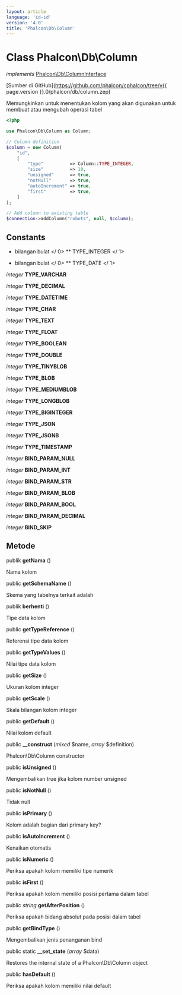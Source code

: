 ```yaml
---
layout: article
language: 'id-id'
version: '4.0'
title: 'Phalcon\Db\Column'
---
```

# Class **Phalcon\Db\Column**

*implements* [Phalcon\Db\ColumnInterface](Phalcon_Db_ColumnInterface)

[Sumber di GitHub](https://github.com/phalcon/cphalcon/tree/v{{ page.version }}.0/phalcon/db/column.zep)

Memungkinkan untuk menentukan kolom yang akan digunakan untuk membuat atau mengubah operasi tabel

```php
<?php

use Phalcon\Db\Column as Column;

// Column definition
$column = new Column(
    "id",
    [
        "type"          => Column::TYPE_INTEGER,
        "size"          => 10,
        "unsigned"      => true,
        "notNull"       => true,
        "autoIncrement" => true,
        "first"         => true,
    ]
);

// Add column to existing table
$connection->addColumn("robots", null, $column);

```

## Constants

* bilangan bulat </ 0> ** TYPE_INTEGER </ 1></p> 

* bilangan bulat </ 0> ** TYPE_DATE </ 1></p> 

*integer* **TYPE_VARCHAR**

*integer* **TYPE_DECIMAL**

*integer* **TYPE_DATETIME**

*integer* **TYPE_CHAR**

*integer* **TYPE_TEXT**

*integer* **TYPE_FLOAT**

*integer* **TYPE_BOOLEAN**

*integer* **TYPE_DOUBLE**

*integer* **TYPE_TINYBLOB**

*integer* **TYPE_BLOB**

*integer* **TYPE_MEDIUMBLOB**

*integer* **TYPE_LONGBLOB**

*integer* **TYPE_BIGINTEGER**

*integer* **TYPE_JSON**

*integer* **TYPE_JSONB**

*integer* **TYPE_TIMESTAMP**

*integer* **BIND_PARAM_NULL**

*integer* **BIND_PARAM_INT**

*integer* **BIND_PARAM_STR**

*integer* **BIND_PARAM_BLOB**

*integer* **BIND_PARAM_BOOL**

*integer* **BIND_PARAM_DECIMAL**

*integer* **BIND_SKIP**

## Metode

publik **getNama** ()

Nama kolom

public **getSchemaName** ()

Skema yang tabelnya terkait adalah

publik **berhenti** ()

Tipe data kolom

public **getTypeReference** ()

Referensi tipe data kolom

public **getTypeValues** ()

Nilai tipe data kolom

public **getSize** ()

Ukuran kolom integer

public **getScale** ()

Skala bilangan kolom integer

public **getDefault** ()

Nilai kolom default

public **__construct** (*mixed* $name, *array* $definition)

Phalcon\Db\Column constructor

public **isUnsigned** ()

Mengembalikan true jika kolom number unsigned

public **isNotNull** ()

Tidak null

public **isPrimary** ()

Kolom adalah bagian dari primary key?

public **isAutoIncrement** ()

Kenaikan otomatis

public **isNumeric** ()

Periksa apakah kolom memiliki tipe numerik

public **isFirst** ()

Periksa apakah kolom memiliki posisi pertama dalam tabel

public *string* **getAfterPosition** ()

Periksa apakah bidang absolut pada posisi dalam tabel

public **getBindType** ()

Mengembalikan jenis penanganan bind

public static **__set_state** (*array* $data)

Restores the internal state of a Phalcon\Db\Column object

public **hasDefault** ()

Periksa apakah kolom memiliki nilai default
